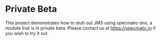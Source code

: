 # Private Beta

This project demonstrates how to stub out JMS using specmatic-jms, a module that is in private beta. Please contact us at https://specmatic.in if you wish to try it out.

